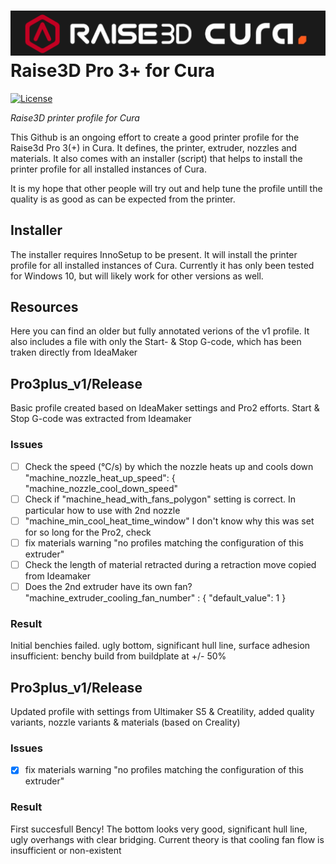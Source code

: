 ![ArduinoLog logo](/Resources/logo.png?raw=true )
Raise3D Pro 3+ for Cura
====================
[![License](https://img.shields.io/badge/license-MIT%20License-blue.svg)](http://doge.mit-license.org)

*Raise3D printer profile for Cura*

This Github is an ongoing effort to create a good printer profile for the Raise3d Pro 3(+) in Cura. It defines, the printer, extruder, nozzles and materials. It also comes with an installer (script) that helps to install the printer profile for all installed instances of Cura. 

It is my hope that other people will try out and help tune the profile untill the quality is as good as can be expected from the printer.

## Installer
The installer requires InnoSetup to be present. It will  install the printer profile for all installed instances of Cura. Currently it has only been tested for Windows 10, but will likely work for other versions as well.  

## Resources
Here you can find an older but fully annotated verions of the  v1 profile. It also includes a file with only the Start- & Stop G-code, which has been traken directly from IdeaMaker

## Pro3plus_v1/Release
Basic profile created based on IdeaMaker settings and Pro2 efforts. Start & Stop G-code was extracted from Ideamaker

### Issues 
- [ ] Check the speed (°C/s) by which the nozzle heats up and cools down 
   "machine_nozzle_heat_up_speed": {
   "machine_nozzle_cool_down_speed"
- [ ] Check if "machine_head_with_fans_polygon" setting is correct. In particular how to use with 2nd nozzle
- [ ] "machine_min_cool_heat_time_window" I don't know why this was set for so long for the Pro2, check      
- [ ] fix materials warning  "no profiles matching the configuration of this extruder"
- [ ] Check the length of material retracted during a retraction move copied from Ideamaker
- [ ] Does the 2nd extruder have its own fan?  "machine_extruder_cooling_fan_number" : { "default_value": 1 }

### Result
Initial benchies failed.  ugly bottom, significant hull line, surface adhesion insufficient: benchy build from buildplate at +/- 50%

## Pro3plus_v1/Release
Updated profile with settings from Ultimaker S5 & Creatility, added quality variants, nozzle variants & materials (based on Creality)

### Issues 
- [X] fix materials warning  "no profiles matching the configuration of this extruder"

### Result
First succesfull Bency! The bottom looks very good, significant hull line, ugly overhangs with clear bridging. Current theory is that cooling fan flow is insufficient or non-existent



